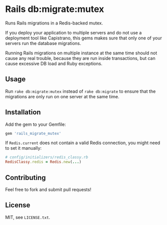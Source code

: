 # Rails db:migrate:mutex

Runs Rails migrations in a Redis-backed mutex.

If you deploy your application to multiple servers and do not use a deployment tool
like Capistrano, this gems makes sure that only one of your servers run the database migrations.

Running Rails migrations on multiple instance at the same time should not cause any real trouble,
because they are run inside transactions, but can cause excessive DB load and Ruby exceptions.

## Usage

Run `rake db:migrate:mutex` instead of `rake db:migrate` to ensure that the migrations
are only run on one server at the same time.

## Installation

Add the gem to your Gemfile:

```ruby
gem 'rails_migrate_mutex'
```

If `Redis.current` does not contain a valid Redis connection, you might need to set it manually:

```ruby
# config/initializers/redis_classy.rb
RedisClassy.redis = Redis.new(...)
```

## Contributing

Feel free to fork and submit pull requests!

## License
MIT, see `LICENSE.txt`.
